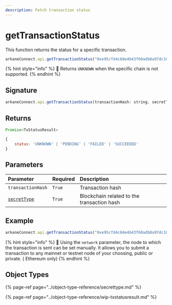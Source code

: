 ```yaml
---
description: Fetch transaction status
---
```


# getTransactionStatus

This function returns the status for a specific transaction. 

```javascript
arkaneConnect.api.getTransactionStatus("0xe95cfd4c68e4b43f60adb8a97dc10264ad0046518946a768d980ee454e492645", "ETHEREUM");
```

{% hint style="info" %}
🧙 Returns `UNKNOWN` when the specific chain is not supported.
{% endhint %}

## Signature

```javascript
arkaneConnect.api.getTransactionStatus(transactionHash: string, secretType: SecretType): Promise<TxStatusResult>
```

## Returns

```javascript
Promise<TxStatusResult>
```

```javascript
{
    status: 'UNKNOWN' | 'PENDING' | 'FAILED' | 'SUCCEEDED'
}
```

## Parameters

| Parameter | Required | Description |
| :--- | :--- | :--- |
| `transactionHash` | `True` | Transaction hash |
| [`secretType`](../object-type-reference/secrettype.md) | `True` | Blockchain related to the transaction hash |

## Example

```javascript
arkaneConnect.api.getTransactionStatus("0xe95cfd4c68e4b43f60adb8a97dc10264ad0046518946a768d980ee454e492645", "ETHEREUM");
```

{% hint style="info" %}
🧙 Using the `network` parameter, the node to which the transaction is sent can be set manually.  It allows you to submit a transaction to any mainnet or testnet node of your choosing, public or private. \( Ethereum only\)
{% endhint %}

## Object Types

{% page-ref page="../object-type-reference/secrettype.md" %}

{% page-ref page="../object-type-reference/wip-txstatusresult.md" %}



